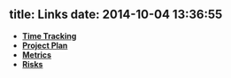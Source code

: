 title: Links
date: 2014-10-04 13:36:55
---
* **[Time Tracking](https://docs.google.com/a/g.rit.edu/spreadsheets/d/1ZAQnktmuYOjqUYjVo4l3Vl5FngqySTNSUkZLJL2d8d4/edit#gid=)**
* **[Project Plan](https://docs.google.com/a/g.rit.edu/document/d/1RLGC7sNiBztjUf40Dp9yfh6DJEmHKBCJ-jp9bPNUg1A/edit?usp=sharing)**
* **[Metrics](https://docs.google.com/a/g.rit.edu/spreadsheets/d/1tTnwyEhQCh5uazb9zCzpV0vNaYZJacYi47oOnkDUgv0/edit?usp=sharing)**
* **[Risks](https://docs.google.com/a/g.rit.edu/spreadsheets/d/1Ct4ggxLZtg8AcR5QtwnkE26UyNElbfGBfZOQm1G7x08/edit?usp=sharing)**
